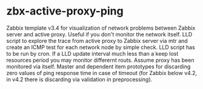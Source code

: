 # zbx-active-proxy-ping
Zabbix template v3.4 for visualization of network problems between Zabbix server and active proxy. Useful if you don't monitor the network itself.
LLD script to explore the trace from active proxy to Zabbix server via mtr and create an ICMP test for each network node by simple check. 
LLD script has to be run by cron. If a LLD update interval much less than a keep lost resources period you may monitor differernt routs. 
Assume proxy has been monitored via itself.
Master and dependent item prototypes for discarding zero values of ping response time in case of timeout (for Zabbix below v4.2, in v4.2 there is discarding via validation in preprocessing).
